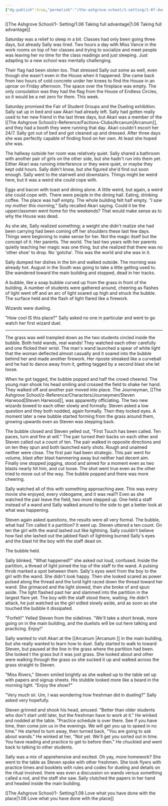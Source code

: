 ```yaml
---
{"dg-publish":true,"permalink":"/the-ashgrove-school/1-setting/1-07-dueling-loyalties/"}
---
```


[[The Ashgrove School/1- Setting/1.06 Taking full advantage\|1.06 Taking full advantage]]

Saturday was a relief to sleep in a bit. Classes had only been going three days, but already Sally was tired. Two hours a day with Miss Vance in the work rooms on top of her classes and trying to socialize and meet people was leaving her no time for the class readings and just sleeping. Just adapting to a new school was mentally challenging. 

Their flag had been stolen too. That stressed Sally out some as well, even though she wasn't even in the House when it happened. She came back from two hours of cold concrete under her knees to find the House in an uproar on Friday afternoon. The space over the fireplace was empty. The only consolation was they had the flag from the House of Endless Circles, so it would be a net zero for them. This week.

Saturday promised the Fair of Student Groups and the Dueling exhibition. Sally sat up in bed and saw Akari had already left. Sally had gotten really used to her new friend in the last three days, but Akari was a member of the [[The Ashgrove School/z-Reference/Factions-Clubs/Arcanum\|Arcanum]], and they had a booth they were running that day. Akari couldn't escort her 24/7. Sally got out of bed and got cleaned up and dressed. After three days she was perfectly capable of finding food on her own. At least she hoped she was. 

The hallway outside her room was relatively quiet. Sally shared a bathroom with another pair of girls on the other side, but she hadn't run into them yet. Either Akari was running interference or they were quiet, or maybe they kept odd hours. Sally didn't know, but she figured she'd find out soon enough. Sally went to the stairwell and downstairs. Things might be weird here, but it was a weird she could cope with. 

Eggs and bacon with toast and dining alone. A little weird, but again, a weird she could cope with. There were people in the dining hall. Eating, drinking coffee. The place was half empty. The whole building felt half empty. *"I saw my mother this morning,"* Sally recalled Akari saying. Could it be the upperclassmen went home for the weekends? That would make sense as to why the House was dead.  

As she ate, Sally realized something; a weight she didn't realize she had been carrying had been coming off her shoulders these last few days. Things were beginning to make sense for her. Not the magic itself but the concept of it. Her parents. The world. The last two years with her parents quietly teaching her magic was one thing, but she realized that there was no 'other shoe' to drop. No 'gotcha'. This was the world and she was in it. 

Sally dumped her dishes in the bin and walked outside. The morning was already hot. August in the South was going to take a little getting used to. She wandered toward the main building and stopped, dead in her tracks. 

A bubble, like a soap bubble curved up from the grass in front of the building. A number of students were gathered around, cheering as flashes of light went off and an arc of light soared up high and struck the bubble. The surface held and the flash of light flared like a firework. 

Wizards were dueling.

"How cool IS this place?" Sally asked no one in particular and went to go watch her first wizard duel.

---

The grass was well trampled down as the two students circled inside the bubble. Both held wands, real wands! They watched each other carefully and one flicked their wrist. The man's wand launched a spear of white light that the woman deflected almost casually and it soared into the bubble behind her and made another firework. Her riposte streaked like a curveball and he had to dance away from it, getting tagged by a second blast she let loose. 

When he got tagged, the bubble popped and half the crowd cheered. The young man shook his head smiling and crossed the field to shake her hand.  They walked off and another pair moved into place. The Journeyman, [[The Ashgrove School/z-Reference/Characters/Journeymen/Steven Harwood\|Steven Harwood]], was apparently officiating. The two new wizards bowed to each other slowly and formally. Steven asked a low question and they both nodded, again formally. Then they locked eyes. A moment later a new bubble started forming from the grass around them, growing upwards even as Steven was stepping back. 

The bubble closed and Steven yelled out, "First Touch has been called. Ten paces, turn and fire at will." The pair turned their backs on each other and Steven called out a count of ten. The pair walked in opposite directions and on ten they spun and both launched early shots. Rough and unaimed neither were close. The first pair had been strategic. This pair went for volume, blast after blast hammering away but neither had decent aim. Finally one stopped jogging, stood and aimed for a moment even as two blasts nearly hit him, and cut loose. The shot went true even as the other tried to move out of the way. The bubble popped and there was more cheering.

Sally watched all of this with something approaching awe. This was every movie she enjoyed, every videogame, and it was real?! Even as she watched the pair leave the field, two more stepped up. One held a staff instead of a wand and Sally walked around to the side to get a better look at what was happening. 

Steven again asked questions, the results were all very formal. The bubble, what had Tim called it a partition? It went up. Steven uttered a ten count. On ten the girl with the wand lashed out like lightning. Sally couldn't believe how fast she lashed out the jabbed flash of lightning burned Sally's eyes and the blast hit the boy with the staff dead on. 

The bubble held. 

Sally blinked, "What happened?" she asked out loud, confused. Inside the partition, a thread of light joined the top of the staff to the wand. A pulsing throb marked a spot between them. Sally's eyes went from the boy to the girl with the wand. She didn't look happy. Then she looked scared as power pulsed along the thread and the lurid light raced down the thread toward her wand. She grimaced and the light slowed, then she broke of and spun aside. The light flashed past her and slammed into the partition in the largest flare yet. The boy with the staff stood there, waiting. He didn't attack, he just watched as the girl sidled slowly aside, and as soon as she touched the bubble it dissipated. 

"Forfeit!" Yelled Steven from the sidelines. "We'll take a short break, more going on in the main building, and the duelists will be out here talking and practicing. Enjoy!"

Sally wanted to visit Akari at the [[Arcanum \|Arcanum ]] in the main building, but she really wanted to learn how to duel. Sally started to walk to toward Steven, but paused at the line in the grass where the partition had been. She looked t the grass but it was just grass. She looked about and other were walking through the grass so she sucked it up and walked across the grass straight to Steven.

"Miss Rivers," Steven smiled brightly as she walked up to the table set up with papers and signup sheets. His stubble looked more like a beard in the morning light. "Enjoy the show?" 

"Very much sir. Um, I was wondering how freshman did in dueling?" Sally asked very hopefully. 

Steven grinned and shook his head, amused. "Better than older students who don't start until later, but the freshman have to work at it." He winked and nodded at the table. "Practice schedule is over there. See if you have time, then come join us in the evenings. We will get you up to speed in no time." He started to turn away, then turned back, "You are going to ask about wands." He winked at her,  "Not yet. We'll get you sorted out in time. You have reading and practice to get to before then." He chuckled and went back to talking to other students.

Sally was a mix of apprehensive and excited. Oh yay, more homework? She went to the table as Steven spoke with other freshmen. She took flyers with practice times and booklets with rules and codes for dueling and details on the ritual involved. there was even a discussion on wands versus something called a rod, and the staff she saw. Sally clutched the papers in her hand and headed inside the main building.

[[The Ashgrove School/1- Setting/1.08 Love what you have done with the place\|1.08 Love what you have done with the place]]